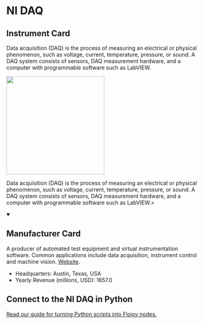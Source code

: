 
# NI DAQ

## Instrument Card

<div className="flex">

<div>

Data acquisition (DAQ) is the process of measuring an electrical or physical phenomenon, such as voltage, current, temperature, pressure, or sound. A DAQ system consists of sensors, DAQ measurement hardware, and a computer with programmable software such as LabVIEW.

</div>

<img width="256" src="https://v5.airtableusercontent.com/v1/19/19/1691539200000/clu-gUwWi4ILx0XrCKVhtQ/HgmHlt9Pm7lP_U2vwAboVyfEGAK7e40xNpRfBY7hiU-dCpfG73x8rcYwDbiHaLxTdpdVuFDgH8Bd0JXOCJOmb1eTtRtHKo33WLx4l-qi07U/rZh2Y6XsrxfF79KizWPbVK2pzCGGRumnPdCuODv3kJc"/>

</div>

Data acquisition (DAQ) is the process of measuring an electrical or physical phenomenon, such as voltage, current, temperature, pressure, or sound. A DAQ system consists of sensors, DAQ measurement hardware, and a computer with programmable software such as LabVIEW.>

<details open>
<summary><h2>Manufacturer Card</h2></summary>

A producer of automated test equipment and virtual instrumentation software. Common applications include data acquisition, instrument control and machine vision. <a href="https://www.ni.com/en-ca.html">Website</a>.

<ul>
  <li>Headquarters: Austin, Texas, USA</li>
  <li>Yearly Revenue (millions, USD): 1657.0</li>
</ul>
</details>

## Connect to the NI DAQ in Python

[Read our guide for turning Python scripts into Flojoy nodes.](https://docs.flojoy.ai/custom-nodes/creating-custom-node/)


